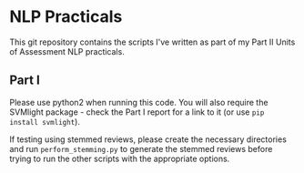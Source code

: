 # NLP Practicals

This git repository contains the scripts I've written as part of my Part II Units of Assessment NLP practicals.

## Part I

Please use python2 when running this code. You will also require the SVMlight package - check the Part I report for a link to it (or use `pip install svmlight`).

If testing using stemmed reviews, please create the necessary directories and run `perform_stemming.py` to generate the stemmed reviews before trying to run the other scripts with the appropriate options.